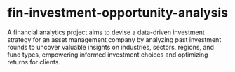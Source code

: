 # fin-investment-opportunity-analysis
A financial analytics project aims to devise a data-driven investment strategy for an asset management company by analyzing past investment rounds to uncover valuable insights on industries, sectors, regions, and fund types, empowering informed investment choices and optimizing returns for clients.
